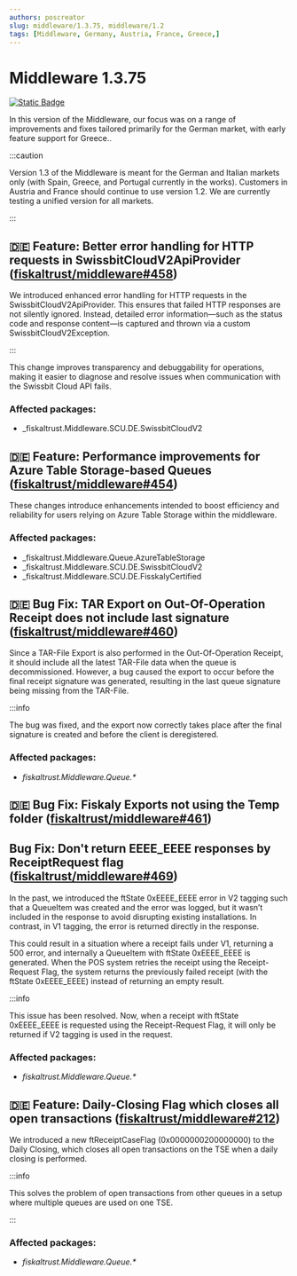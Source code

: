```yaml
---
authors: poscreator
slug: middleware/1.3.75, middleware/1.2
tags: [Middleware, Germany, Austria, France, Greece,]
---
```


# Middleware 1.3.75
 [![Static Badge](https://img.shields.io/badge/milestone-v1.3.75-green?logo=github)](https://github.com/fiskaltrust/middleware/milestone/7?closed=1)

 
In this version of the Middleware, our focus was on a range of improvements and fixes tailored primarily for the German market, with early feature support for Greece..
<!--truncate-->

:::caution

Version 1.3 of the Middleware is meant for the German and Italian markets only (with Spain, Greece, and Portugal currently in the works).
Customers in Austria and France should continue to use version 1.2.
We are currently testing a unified version for all markets.

:::

## 🇩🇪 Feature: Better error handling for HTTP requests in SwissbitCloudV2ApiProvider ([fiskaltrust/middleware#458](https://github.com/fiskaltrust/middleware/issues/458))

We introduced enhanced error handling for HTTP requests in the SwissbitCloudV2ApiProvider. This ensures that failed HTTP responses are not silently ignored. Instead, detailed error information—such as the status code and response content—is captured and thrown via a custom SwissbitCloudV2Exception.

:::

This change improves transparency and debuggability for operations, making it easier to diagnose and resolve issues when communication with the Swissbit Cloud API fails.

### Affected packages:
- _fiskaltrust.Middleware.SCU.DE.SwissbitCloudV2
  
## 🇩🇪 Feature: Performance improvements for Azure Table Storage-based Queues ([fiskaltrust/middleware#454](https://github.com/fiskaltrust/middleware/issues/454))

These changes introduce enhancements intended to boost efficiency and reliability for users relying on Azure Table Storage within the middleware.

### Affected packages:
- _fiskaltrust.Middleware.Queue.AzureTableStorage
- _fiskaltrust.Middleware.SCU.DE.SwissbitCloudV2
- _fiskaltrust.Middleware.SCU.DE.FisskalyCertified
  
## 🇩🇪 Bug Fix: TAR Export on Out-Of-Operation Receipt does not include last signature  ([fiskaltrust/middleware#460](https://github.com/fiskaltrust/middleware/issues/460))

Since a TAR-File Export is also performed in the Out-Of-Operation Receipt, it should include  all the latest TAR-File data when the queue is decommissioned.
However, a bug caused the export to occur before the final receipt signature was generated, resulting in the last queue signature being missing from the TAR-File.

:::info

The bug was fixed, and the export now correctly takes place after the final signature is created and before the client is deregistered.

### Affected packages:
- _fiskaltrust.Middleware.Queue.*_
  
## 🇩🇪 Bug Fix: Fiskaly Exports not using the Temp folder ([fiskaltrust/middleware#461](https://github.com/fiskaltrust/middleware/issues/461))

## Bug Fix: Don't return EEEE_EEEE responses by ReceiptRequest flag ([fiskaltrust/middleware#469](https://github.com/fiskaltrust/middleware/issues/469))

In the past, we introduced the ftState 0xEEEE_EEEE error in V2 tagging such that a QueueItem was created and the error was logged, but it wasn’t included in the response to avoid disrupting existing installations. In contrast, in V1 tagging, the error is returned directly in the response.

This could result in a situation where a receipt fails under V1, returning a 500 error, and internally a QueueItem with ftState 0xEEEE_EEEE is generated. When the POS system retries the receipt using the Receipt-Request Flag, the system returns the previously failed receipt (with the ftState 0xEEEE_EEEE) instead of returning an empty result.

:::info

This issue has been resolved. Now, when a receipt with ftState 0xEEEE_EEEE is requested using the Receipt-Request Flag, it will only be returned if V2 tagging is used in the request.

### Affected packages:
- _fiskaltrust.Middleware.Queue.*_
## 🇩🇪 Feature: Daily-Closing Flag which closes all open transactions ([fiskaltrust/middleware#212](https://github.com/fiskaltrust/middleware/issues/212))

We introduced a new ftReceiptCaseFlag (0x0000000200000000) to the Daily Closing, which closes all open transactions on the TSE when a daily closing is performed.

:::info

This solves the problem of open transactions from other queues in a setup where multiple queues are used on one TSE.

:::

### Affected packages:
- _fiskaltrust.Middleware.Queue.*_
